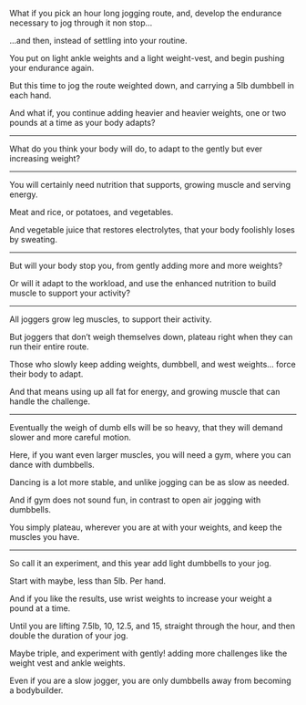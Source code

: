 What if you pick an hour long jogging route, and,
develop the endurance necessary to jog through it non stop…

...and then,
instead of settling into your routine.

You put on light ankle weights and a light weight-vest,
and begin pushing your endurance again.

But this time to jog the route weighted down,
and carrying a 5lb dumbbell in each hand.

And what if, you continue adding heavier and heavier weights,
one or two pounds at a time as your body adapts?

---

What do you think your body will do,
to adapt to the gently but ever increasing weight?

---

You will certainly need nutrition that supports,
growing muscle and serving energy.

Meat and rice, or potatoes,
and vegetables.

And vegetable juice that restores electrolytes,
that your body foolishly loses by sweating.

---

But will your body stop you,
from gently adding more and more weights?

Or will it adapt to the workload,
and use the enhanced nutrition to build muscle to support your activity?

---

All joggers grow leg muscles,
to support their activity.

But joggers that don’t weigh themselves down,
plateau right when they can run their entire route.

Those who slowly keep adding weights,
dumbbell, and west weights… force their body to adapt.

And that means using up all fat for energy,
and growing muscle that can handle the challenge.

---

Eventually the weigh of dumb ells will be so heavy,
that they will demand slower and more careful motion.

Here, if you want even larger muscles,
you will need a gym, where you can dance with dumbbells.

Dancing is a lot more stable,
and unlike jogging can be as slow as needed.

And if gym does not sound fun,
in contrast to open air jogging with dumbbells.

You simply plateau, wherever you are at with your weights,
and keep the muscles you have.

---

So call it an experiment,
and this year add light dumbbells to your jog.

Start with maybe,
less than 5lb. Per hand.

And if you like the results,
use wrist weights to increase your weight a pound at a time.

Until you are lifting 7.5lb, 10, 12.5, and 15,
straight through the hour, and then double the duration of your jog.

Maybe triple, and experiment with gently!
adding more challenges like the weight vest and ankle weights.

Even if you are a slow jogger,
you are only dumbbells away from becoming a bodybuilder.
